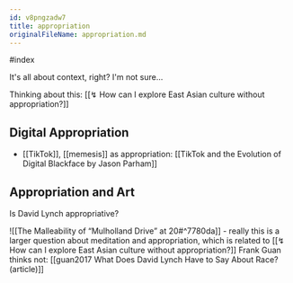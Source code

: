 ```yaml
---
id: v8pngzadw7
title: appropriation
originalFileName: appropriation.md
---
```


#index

It's all about context, right? I'm not sure...

Thinking about this: [[↯ How can I explore East Asian culture without appropriation?]]

## Digital Appropriation

* [[TikTok]], [[memesis]] as appropriation: [[TikTok and the Evolution of Digital Blackface by Jason Parham]]

## Appropriation and Art

Is David Lynch appropriative?

![[The Malleability of “Mulholland Drive” at 20#^7780da]] - really this is a larger question about meditation and appropriation, which is related to [[↯ How can I explore East Asian culture without appropriation?]]
Frank Guan thinks not: [[guan2017 What Does David Lynch Have to Say About Race? (article)]]
